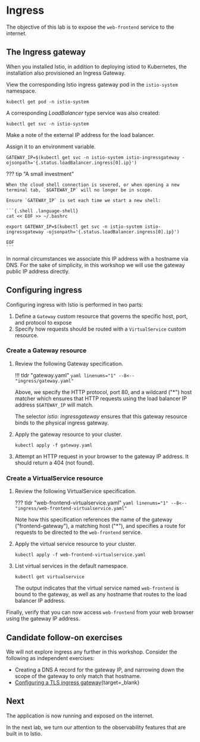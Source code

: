 # Ingress

The objective of this lab is to expose the `web-frontend` service to the internet.

## The Ingress gateway

When you installed Istio, in addition to deploying istiod to Kubernetes, the installation also provisioned an Ingress Gateway.

View the corresponding Istio ingress gateway pod in the `istio-system` namespace.

```{.shell .language-shell}
kubectl get pod -n istio-system
```

A corresponding _LoadBalancer_ type service was also created:

```{.shell .language-shell}
kubectl get svc -n istio-system
```

Make a note of the external IP address for the load balancer.

Assign it to an environment variable.

```{.shell .language-shell}
GATEWAY_IP=$(kubectl get svc -n istio-system istio-ingressgateway -ojsonpath='{.status.loadBalancer.ingress[0].ip}')
```

??? tip "A small investment"

    When the cloud shell connection is severed, or when opening a new terminal tab, `$GATEWAY_IP` will no longer be in scope.

    Ensure `GATEWAY_IP` is set each time we start a new shell:

    ```{.shell .language-shell}
    cat << EOF >> ~/.bashrc

    export GATEWAY_IP=$(kubectl get svc -n istio-system istio-ingressgateway -ojsonpath='{.status.loadBalancer.ingress[0].ip}')

    EOF
    ```

In normal circumstances we associate this IP address with a hostname via DNS.
For the sake of simplicity, in this workshop we will use the gateway public IP address directly.

## Configuring ingress

Configuring ingress with Istio is performed in two parts:

1. Define a `Gateway` custom resource that governs the specific host, port, and protocol to expose
1. Specify how requests should be routed with a `VirtualService` custom resource.

### Create a Gateway resource

1. Review the following Gateway specification.

    !!! tldr "gateway.yaml"
        ```yaml linenums="1"
        --8<-- "ingress/gateway.yaml"
        ```

    Above, we specify the HTTP protocol, port 80, and a wildcard ("*") host matcher which ensures that HTTP requests using the load balancer IP address `$GATEWAY_IP` will match.

    The selector _istio: ingressgateway_ ensures that this gateway resource binds to the physical ingress gateway.

1. Apply the gateway resource to your cluster.

    ```{.shell .language-shell}
    kubectl apply -f gateway.yaml
    ```

1. Attempt an HTTP request in your browser to the gateway IP address.  It should return a 404 (not found).

### Create a VirtualService resource

1. Review the following VirtualService specification.

    ??? tldr "web-frontend-virtualservice.yaml"
        ```yaml linenums="1"
        --8<-- "ingress/web-frontend-virtualservice.yaml"
        ```

    Note how this specification references the name of the gateway ("frontend-gateway"), a matching host ("*"), and specifies a route for requests to be directed to the `web-frontend` service.

1. Apply the virtual service resource to your cluster.

    ```{.shell .language-shell}
    kubectl apply -f web-frontend-virtualservice.yaml
    ```

1. List virtual services in the default namespace.

    ```{.shell .language-shell}
    kubectl get virtualservice
    ```

    The output indicates that the virtual service named `web-frontend` is bound to the gateway, as well as any hostname that routes to the load balancer IP address.

Finally, verify that you can now access `web-frontend` from your web browser using the gateway IP address.

## Candidate follow-on exercises

We will not explore ingress any further in this workshop.  Consider the following as independent exercises:

- Creating a DNS A record for the gateway IP, and narrowing down the scope of the gateway to only match that hostname.
- [Configuring a TLS ingress gateway](https://istio.io/latest/docs/tasks/traffic-management/ingress/secure-ingress/#configure-a-tls-ingress-gateway-for-a-single-host){target=_blank}
 

## Next

The application is now running and exposed on the internet.

In the next lab, we turn our attention to the observability features that are built in to Istio.
